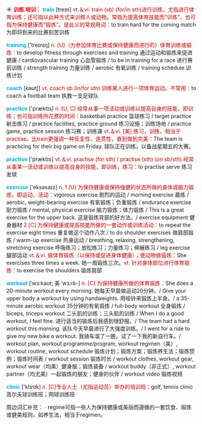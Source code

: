 ☀ <font color="red">**训练 培训：**</font>
<font color="sky blue">**train**</font> [treɪn] 
<font color="#c00000">vt.＆vi. train (sb) (for/in sth)进行训练，尤指进行体育训练；还可指以此种方式来训练人或动物。常指为提高体育技能而“训练”，也可指为保持健康而“锻炼”。是此义的常规用词：</font>to train hard for the coming match 为即将到来的比赛刻苦训练

<font color="sky blue">**training**</font> ['treɪnɪŋ] 
<font color="#c00000">n. [U]（为参加体育比赛或保持健康而进行的）体育训练或锻炼：</font>to develop fitness through exercises and training 通过运动和锻炼来促进健康 / cardiovascular training 心血管锻炼 / to be in training for a race 进行赛前训练 / strength training 力量训练 / aerobic 有氧训练 / training schedule 训练计划

<font color="sky blue">**coach**</font> [kəʊtʃ] 
<font color="#c00000">vt. coach sb (in/for sth) 训练某人进行一项体育运动。不常用：</font>to coach a football team 执教一支足球队 

<font color="sky blue">**practice**</font> ['præktɪs] 
<font color="#c00000">n. [U, C] 经常从事一项活动或训练以提高自身的技能，即训练；也可指训练所花费的时间：</font>basketball practice 篮球练习 / target practice 射击练习 / practice facilities, practice ground 练习设施；训练场地 / practice game, practice session 练习赛；训练课 <font color="#c00000">vt.＆vi. [美] 练习，训练，相当于practise。比train更强调一种反复性、连贯性，直到做到完美：</font>The team is practicing for their big game on Friday. 球队正在训练，以备战星期五的大赛。

<font color="sky blue">**practise**</font> ['præktɪs] 
<font color="#c00000">vt.＆vi. practise (for sth) / practise (sth) (on sb/sth) 经常从事某一活动或训练以提高自身的技能，即训练，练习：</font>to practise serve 练习发球

<font color="sky blue">**exercise**</font> ['eksəsaɪz] 
<font color="#c00000">n. 1 [U] 为保持健康或保持强健的状态所做的身体或脑力锻炼，即运动，活动：</font>vigorous exercise 剧烈的运动 / morning exercise 晨练 / aerobic, weight-bearing exercise 有氧锻炼；负重锻炼 / endurance exercise 耐力锻炼 / mental, physical exercise 脑力锻炼；体力锻炼 / This is a great exercise for the upper back. 这是锻炼背部的好方法。/ exercise equipment 健身器材 <font color="#c00000">2 [C] 为保持健康或提高技能所做的一套动作或训练活动：</font>to repeat the exercise eight times 重复做这个动作八次 / to do shoulder exercises 做肩部锻炼 / warm-up exercise 热身运动 / breathing, relaxing, strengthening, stretching exercise 呼吸练习；放松练习；力量练习；伸展练习 / leg exercise 腿部运动 <font color="#c00000">vt.＆vi. 做体育锻炼（以保持或促进身体健康）；使动物做锻炼：</font>She exercises three times a week. 她一周锻炼三次。<font color="#c00000">vt. 针对身体部位进行体育锻炼：</font>to exercise the shoulders 锻炼肩部
           
<font color="sky blue">**workout**</font> [ˈwɜ:kaʊt; 美 ˈwɜ:rk-]
<font color="#c00000">n. [C] 为保持健康所做的体育锻炼：</font>She does a 20-minute workout every morning. 她每天早晨做运动20分钟。/ Give your upper body a workout by using handweights. 用哑铃来锻炼上半身。/ a 35-minute aerobic workout 35分钟的有氧锻炼 / full-body workout 全身锻炼 / biceps, triceps workout 二头肌的训练；三头肌的训练 / When I do a good workout, I feel fine. 进行适当的锻炼后我感到很舒服。/ The team had a hard workout this morning. 该队今天早晨进行了大强度训练。/ I went for a ride to give my new bike a workout. 我骑车溜了一圈，试了一下我的新自行车。/ workout plan, workout programme/program, workout regimen（美）, workout routine, workout schedule 锻炼计划；锻炼方案；锻炼养生法；锻炼惯例；锻炼时间表 / workout session 锻炼时长 / workout clothes, workout gear, workout wear（均美）健身服；锻炼装备 / workout buddy（非正式）, workout partner（均尤美）一起锻炼的朋友；健身的伙伴 / workout video 锻炼视频

<font color="sky blue">**clinic**</font> ['klɪnɪk] 
<font color="#c00000">n. [C]专业人士（尤指运动员）举办的培训班：</font>golf, tennis clinic 高尔夫球训练班；网球训练班

周边词汇补充：
· regime可指一些人为保持健康或美丽而遵循的一套饮食、锻炼或健美规则，如养生法，相当于regimen。

